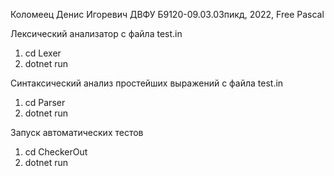 Коломеец Денис Игоревич ДВФУ Б9120-09.03.03пикд, 2022, Free Pascal

Лексический анализатор с файла test.in
1. cd Lexer
2. dotnet run

Синтаксический анализ простейших выражений с файла test.in
1. cd Parser
2. dotnet run

Запуск автоматических тестов
1. cd CheckerOut
2. dotnet run
